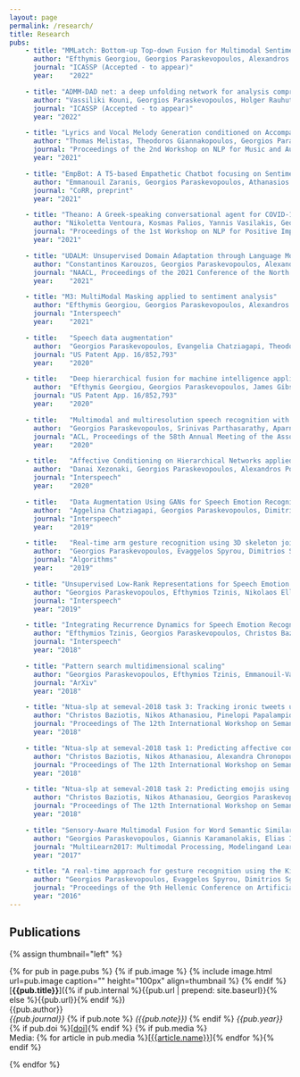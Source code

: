 ```yaml
---
layout: page
permalink: /research/
title: Research
pubs:
    - title: "MMLatch: Bottom-up Top-down Fusion for Multimodal Sentiment Analysis"
      author: "Efthymis Georgiou, Georgios Paraskevopoulos, Alexandros Potamianos"
      journal: "ICASSP (Accepted - to appear)"
      year:    "2022"

    - title: "ADMM-DAD net: a deep unfolding network for analysis compressed sensing"
      author: "Vassiliki Kouni, Georgios Paraskevopoulos, Holger Rauhut, Georgios Alexandropoulos"
      journal: "ICASSP (Accepted - to appear)"
      year: "2022"

    - title: "Lyrics and Vocal Melody Generation conditioned on Accompaniment"
      author: "Thomas Melistas, Theodoros Giannakopoulos, Georgios Paraskevopoulos"
      journal: "Proceedings of the 2nd Workshop on NLP for Music and Audio (NLP4MusA 2021)"
      year: "2021"

    - title: "EmpBot: A T5-based Empathetic Chatbot focusing on Sentiments"
      author: "Emmanouil Zaranis, Georgios Paraskevopoulos, Athanasios Katsamanis, Alexandros Potamianos"
      journal: "CoRR, preprint"
      year: "2021"

    - title: "Theano: A Greek-speaking conversational agent for COVID-19"
      author: "Nikoletta Ventoura, Kosmas Palios, Yannis Vasilakis, Georgios Paraskevopoulos, Athanasios Katsamanis, Vassilis Katsouros"
      journal: "Proceedings of the 1st Workshop on NLP for Positive Impact"
      year: "2021"

    - title: "UDALM: Unsupervised Domain Adaptation through Language Modeling"
      author: "Constantinos Karouzos, Georgios Paraskevopoulos, Alexandros Potamianos"
      journal: "NAACL, Proceedings of the 2021 Conference of the North American Chapter of the Association for Computational Linguistics: Human Language Technologies"
      year:    "2021"

    - title: "M3: MultiModal Masking applied to sentiment analysis"
      author: "Efthymis Georgiou, Georgios Paraskevopoulos, Alexandros Potamianos"
      journal: "Interspeech"
      year:    "2021"

    - title:   "Speech data augmentation"
      author:  "Georgios Paraskevopoulos, Evangelia Chatziagapi, Theodoros Giannakopoulos, Alexandros Potamianos, Shrikanth Narayanan"
      journal: "US Patent App. 16/852,793"
      year:    "2020"

    - title:   "Deep hierarchical fusion for machine intelligence applications"
      author:  "Efthymis Georgiou, Georgios Paraskevopoulos, James Gibson, Alexandros Potamianos, Shrikanth Narayanan"
      journal: "US Patent App. 16/852,793"
      year:    "2020"

    - title:   "Multimodal and multiresolution speech recognition with transformers"
      author:  "Georgios Paraskevopoulos, Srinivas Parthasarathy, Aparna Khare, Shiva Sundaram"
      journal: "ACL, Proceedings of the 58th Annual Meeting of the Association for Computational Linguistics"
      year:    "2020"

    - title:   "Affective Conditioning on Hierarchical Networks applied to Depression Detection from Transcribed Clinical Interviews"
      author:  "Danai Xezonaki, Georgios Paraskevopoulos, Alexandros Potamianos, Shrikanth Narayanan"
      journal: "Interspeech"
      year:    "2020"

    - title:   "Data Augmentation Using GANs for Speech Emotion Recognition"
      author:  "Aggelina Chatziagapi, Georgios Paraskevopoulos, Dimitris Sgouropoulos, Georgios Pantazopoulos, Malvina Nikandrou, Theodoros Giannakopoulos, Athanasios Katsamanis, Alexandros Potamianos, Shrikanth Narayanan"
      journal: "Interspeech"
      year:    "2019"

    - title:   "Real-time arm gesture recognition using 3D skeleton joint data"
      author:  "Georgios Paraskevopoulos, Evaggelos Spyrou, Dimitrios Sgouropoulos, Theodoros Giannakopoulos, Phivos Mylonas"
      journal: "Algorithms"
      year:    "2019"

    - title: "Unsupervised Low-Rank Representations for Speech Emotion Recognition"
      author: "Georgios Paraskevopoulos, Efthymios Tzinis, Nikolaos Ellinas, Theodoros Giannakopoulos, Alexandros Potamianos"
      journal: "Interspeech"
      year: "2019"

    - title: "Integrating Recurrence Dynamics for Speech Emotion Recognition"
      author: "Efthymios Tzinis, Georgios Paraskevopoulos, Christos Baziotis, Alexandros Potamianos"
      journal: "Interspeech"
      year: "2018"

    - title: "Pattern search multidimensional scaling"
      author: "Georgios Paraskevopoulos, Efthymios Tzinis, Emmanouil-Vasileios Vlatakis-Gkaragkounis, Alexandros Potamianos"
      journal: "ArXiv"
      year: "2018"

    - title: "Ntua-slp at semeval-2018 task 3: Tracking ironic tweets using ensembles of word and character level attentive rnns"
      author: "Christos Baziotis, Nikos Athanasiou, Pinelopi Papalampidi, Athanasia Kolovou, Georgios Paraskevopoulos, Nikolaos Ellinas, Alexandros Potamianos"
      journal: "Proceedings of The 12th International Workshop on Semantic Evaluation"
      year: "2018"

    - title: "Ntua-slp at semeval-2018 task 1: Predicting affective content in tweets with deep attentive rnns and transfer learning"
      author: "Christos Baziotis, Nikos Athanasiou, Alexandra Chronopoulou, Athanasia Kolovou, Georgios Paraskevopoulos, Nikolaos Ellinas, Shrikanth Narayanan, Alexandros Potamianos"
      journal: "Proceedings of The 12th International Workshop on Semantic Evaluation"
      year: "2018"

    - title: "Ntua-slp at semeval-2018 task 2: Predicting emojis using rnns with context-aware attention"
      author: "Christos Baziotis, Nikos Athanasiou, Georgios Paraskevopoulos, Nikolaos Ellinas, Athanasia Kolovou, Alexandros Potamianos"
      journal: "Proceedings of The 12th International Workshop on Semantic Evaluation"
      year: "2018"

    - title: "Sensory-Aware Multimodal Fusion for Word Semantic Similarity Estimation"
      author: "Georgios Paraskevopoulos, Giannis Karamanolakis, Elias Iosif, Aggelos Pikrakis, Alexandros Potamianos"
      journal: "MultiLearn2017: Multimodal Processing, Modelingand Learning for Human-Computer/Robot Interaction Workshop"
      year: "2017"

    - title: "A real-time approach for gesture recognition using the Kinect sensor"
      author: "Georgios Paraskevopoulos, Evaggelos Spyrou, Dimitrios Sgouropoulos"
      journal: "Proceedings of the 9th Hellenic Conference on Artificial Intelligence"
      year: "2016"
---
```


## Publications

{% assign thumbnail="left" %}

{% for pub in page.pubs %}
{% if pub.image %}
{% include image.html url=pub.image caption="" height="100px" align=thumbnail %}
{% endif %}
[**{{pub.title}}**]({% if pub.internal %}{{pub.url | prepend: site.baseurl}}{% else %}{{pub.url}}{% endif %})<br />
{{pub.author}}<br />
*{{pub.journal}}*
{% if pub.note %} *({{pub.note}})*
{% endif %} *{{pub.year}}* {% if pub.doi %}[[doi]({{pub.doi}})]{% endif %}
{% if pub.media %}<br />Media: {% for article in pub.media %}[[{{article.name}}]({{article.url}})]{% endfor %}{% endif %}

{% endfor %}
